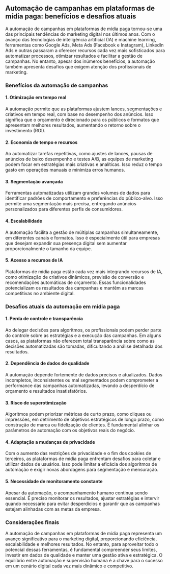 ## Automação de campanhas em plataformas de mídia paga: benefícios e desafios atuais

A automação de campanhas em plataformas de mídia paga tornou-se uma das principais tendências do marketing digital nos últimos anos. Com o avanço das tecnologias de inteligência artificial (IA) e machine learning, ferramentas como Google Ads, Meta Ads (Facebook e Instagram), LinkedIn Ads e outras passaram a oferecer recursos cada vez mais sofisticados para automatizar processos, otimizar resultados e facilitar a gestão de campanhas. No entanto, apesar dos inúmeros benefícios, a automação também apresenta desafios que exigem atenção dos profissionais de marketing.

### Benefícios da automação de campanhas

#### 1. **Otimização em tempo real**
A automação permite que as plataformas ajustem lances, segmentações e criativos em tempo real, com base no desempenho dos anúncios. Isso significa que o orçamento é direcionado para os públicos e formatos que apresentam melhores resultados, aumentando o retorno sobre o investimento (ROI).

#### 2. **Economia de tempo e recursos**
Ao automatizar tarefas repetitivas, como ajustes de lances, pausas de anúncios de baixo desempenho e testes A/B, as equipes de marketing podem focar em estratégias mais criativas e analíticas. Isso reduz o tempo gasto em operações manuais e minimiza erros humanos.

#### 3. **Segmentação avançada**
Ferramentas automatizadas utilizam grandes volumes de dados para identificar padrões de comportamento e preferências do público-alvo. Isso permite uma segmentação mais precisa, entregando anúncios personalizados para diferentes perfis de consumidores.

#### 4. **Escalabilidade**
A automação facilita a gestão de múltiplas campanhas simultaneamente, em diferentes canais e formatos. Isso é especialmente útil para empresas que desejam expandir sua presença digital sem aumentar proporcionalmente o tamanho da equipe.

#### 5. **Acesso a recursos de IA**
Plataformas de mídia paga estão cada vez mais integrando recursos de IA, como otimização de criativos dinâmicos, previsão de conversão e recomendações automáticas de orçamento. Essas funcionalidades potencializam os resultados das campanhas e mantêm as marcas competitivas no ambiente digital.

### Desafios atuais da automação em mídia paga

#### 1. **Perda de controle e transparência**
Ao delegar decisões para algoritmos, os profissionais podem perder parte do controle sobre as estratégias e a execução das campanhas. Em alguns casos, as plataformas não oferecem total transparência sobre como as decisões automatizadas são tomadas, dificultando a análise detalhada dos resultados.

#### 2. **Dependência de dados de qualidade**
A automação depende fortemente de dados precisos e atualizados. Dados incompletos, inconsistentes ou mal segmentados podem comprometer a performance das campanhas automatizadas, levando a desperdício de orçamento e resultados insatisfatórios.

#### 3. **Risco de superotimização**
Algoritmos podem priorizar métricas de curto prazo, como cliques ou impressões, em detrimento de objetivos estratégicos de longo prazo, como construção de marca ou fidelização de clientes. É fundamental alinhar os parâmetros de automação com os objetivos reais do negócio.

#### 4. **Adaptação a mudanças de privacidade**
Com o aumento das restrições de privacidade e o fim dos cookies de terceiros, as plataformas de mídia paga enfrentam desafios para coletar e utilizar dados de usuários. Isso pode limitar a eficácia dos algoritmos de automação e exigir novas abordagens para segmentação e mensuração.

#### 5. **Necessidade de monitoramento constante**
Apesar da automação, o acompanhamento humano continua sendo essencial. É preciso monitorar os resultados, ajustar estratégias e intervir quando necessário para evitar desperdícios e garantir que as campanhas estejam alinhadas com as metas da empresa.

### Considerações finais

A automação de campanhas em plataformas de mídia paga representa um avanço significativo para o marketing digital, proporcionando eficiência, escalabilidade e melhores resultados. No entanto, para aproveitar todo o potencial dessas ferramentas, é fundamental compreender seus limites, investir em dados de qualidade e manter uma gestão ativa e estratégica. O equilíbrio entre automação e supervisão humana é a chave para o sucesso em um cenário digital cada vez mais dinâmico e competitivo.